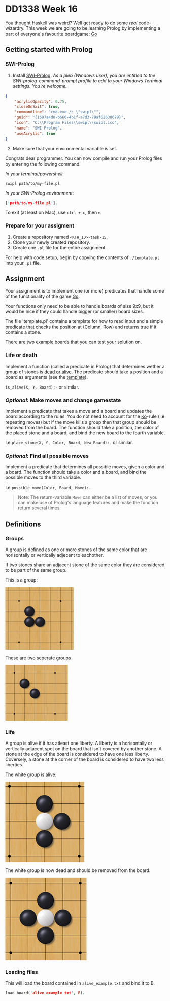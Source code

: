 # DD1338 Week 16

You thought Haskell was weird? Well get ready to do some *real* code-wizardry. This week we are going to be learning Prolog by implementing a part of everyone's favourite boardgame: [Go](https://en.wikipedia.org/wiki/Go_(game))

## Getting started with Prolog

### SWI-Prolog

1) Install [SWI-Prolog](https://www.swi-prolog.org/). _As a pleb (Windows user), you are entitled to the SWI-prolog-command-prompt profile to add to your Windows Terminal settings. You're welcome._
```json
{
    "acrylicOpacity": 0.75,
    "closeOnExit": true,
    "commandline": "cmd.exe /c \"swipl\"",
    "guid": "{1597a4d0-b666-4b1f-a7d3-79af62638679}",
    "icon": "C:\\Program Files\\swipl\\swipl.ico",
    "name": "SWI-Prolog",
    "useAcrylic": true
}
```
2) Make sure that your environmental variable is set.

Congrats dear programmer. You can now compile and run your Prolog files by entering the following command.

_In your terminal/powershell_:
```
swipl path/to/my-file.pl
```
_In your SWI-Prolog environment_:
```prolog
['path/to/my-file.pl'].
```

To exit (at least on Mac), use `ctrl + c`, then `e`.

### Prepare for your assigment

1) Create a repository named `<KTH_ID>-task-15`.
2) Clone your newly created repository.
3) Create one `.pl` file for the entire assignment.

For help with code setup, begin by copying the contents of `./template.pl` into your `.pl` file.


## Assignment

Your assignment is to implement one (or more) predicates that handle some of the functionality of the game [Go](https://en.wikipedia.org/wiki/Go_(game)). 

Your functions only need to be able to handle boards of size 9x9, but it would be nice if they could handle bigger (or smaller) board sizes.

The file 'template.pl' contains a template for how to read input and a simple predicate that checks the position at (Column, Row) and returns true if it contains a stone.

There are two example boards that you can test your solution on.

### Life or death

Implement a function (called a predicate in Prolog) that determines wether a group of stones is [dead or alive](#Life). The predicate should take a position and a board as arguments (see the [template](template.pl)).

`is_alive(X, Y, Board):-` or similar.

### *Optional:* Make moves and change gamestate

Implement a predicate that takes a move and a board and updates the board according to the rules. You do not need to account for the [Ko](https://en.wikipedia.org/wiki/Go_(game)#Ko_rule)-rule (i.e repeating moves) but if the move kills a group then that group should be removed from the board. The function should take a position, the color of the placed stone and a board, and bind the new board to the fourth variable. 

I.e `place_stone(X, Y, Color, Board, New_Board):-` or similar.

### *Optional:* Find all possible moves

Implement a predicate that determines all possible moves, given a color and a board. The function should take a color and a board, and bind the possible moves to the third variable.

I.e `possible_move(Color, Board, Move):-` 

> Note: The return-variable `Move` can either be a list of moves, or you can make use of Prolog's language features and make the function return several times. 


## Definitions
### Groups
A group is defined as one or more stones of the same color that are horisontally or vertically adjecent to eachother. 

If two stones share an adjacent stone of the same color they are considered to be part of the same group. 

This is a group:

![](images/group.png)

These are two seperate groups

![](images/not-group.png)

### Life
A group is alive if it has atleast one liberty. A liberty is a horisontally or vertically adjacent spot on the board that isn't covered by another stone. A stone at the edge of the board is considered to have one less liberty. Coversely, a stone at the corner of the board is considered to have two less liberties. 


The white group is alive:

![](images/alive.png)

The white group is now dead and should be removed from the board:

![](images/dead.png)

### Loading files
This will load the board contained in `alive_example.txt` and bind it to B.
```prolog
load_board('alive_example.txt', B).
```
